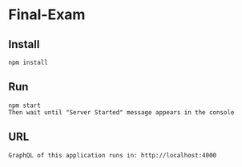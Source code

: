 # Final-Exam

## Install
 `npm install`

 ## Run
 ```
 npm start
 Then wait until "Server Started" message appears in the console
 ```
## URL
```GraphQL of this application runs in: http://localhost:4000```
